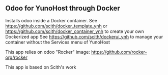 Odoo for YunoHost through Docker
----------------------------------------
Installs odoo inside a Docker container.
See https://github.com/scith/docker_template_ynh or https://github.com/scith/docker_container_ynh to create your own Dockerized app
See https://github.com/scith/dockerui_ynh to manage your container without the Services menu of YunoHost

This app relies on odoo "Rocker" image: https://github.com/rocker-org/rocker

This app is based on Scith's work 
